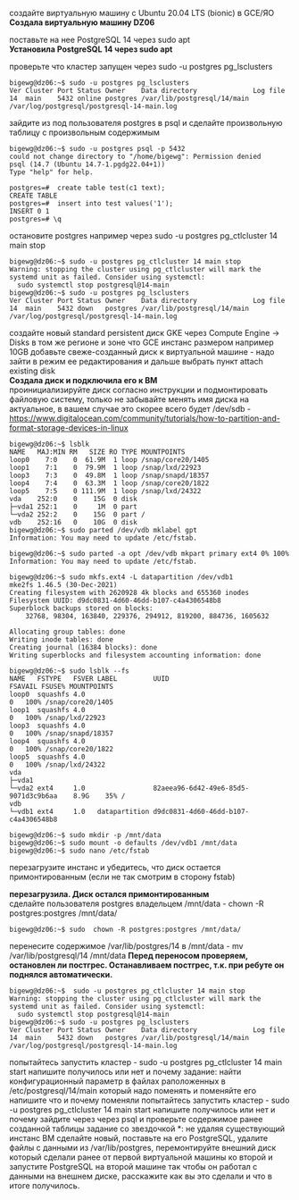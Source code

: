 создайте виртуальную машину c Ubuntu 20.04 LTS (bionic) в GCE/ЯО  
**Создала виртуальную машину DZ06**  
    
поставьте на нее PostgreSQL 14 через sudo apt  
**Установила PostgreSQL 14 через sudo apt**   

проверьте что кластер запущен через sudo -u postgres pg_lsclusters  
```
bigewg@dz06:~$ sudo -u postgres pg_lsclusters
Ver Cluster Port Status Owner    Data directory              Log file
14  main    5432 online postgres /var/lib/postgresql/14/main /var/log/postgresql/postgresql-14-main.log
```  
зайдите из под пользователя postgres в psql и сделайте произвольную таблицу с произвольным содержимым
```
bigewg@dz06:~$ sudo -u postgres psql -p 5432
could not change directory to "/home/bigewg": Permission denied
psql (14.7 (Ubuntu 14.7-1.pgdg22.04+1))
Type "help" for help.

postgres=#  create table test(c1 text);
CREATE TABLE
postgres=#  insert into test values('1');
INSERT 0 1
postgres=# \q
```  
остановите postgres например через sudo -u postgres pg_ctlcluster 14 main stop
```
bigewg@dz06:~$ sudo -u postgres pg_ctlcluster 14 main stop
Warning: stopping the cluster using pg_ctlcluster will mark the systemd unit as failed. Consider using systemctl:
  sudo systemctl stop postgresql@14-main
bigewg@dz06:~$ sudo -u postgres pg_lsclusters
Ver Cluster Port Status Owner    Data directory              Log file
14  main    5432 down   postgres /var/lib/postgresql/14/main /var/log/postgresql/postgresql-14-main.log
```
создайте новый standard persistent диск GKE через Compute Engine -> Disks в том же регионе и зоне что GCE инстанс размером например 10GB
добавьте свеже-созданный диск к виртуальной машине - надо зайти в режим ее редактирования и дальше выбрать пункт attach existing disk  
**Создала диск и подключила его к ВМ**  
проинициализируйте диск согласно инструкции и подмонтировать файловую систему, только не забывайте менять имя диска на актуальное, в вашем случае это   скорее всего будет /dev/sdb - https://www.digitalocean.com/community/tutorials/how-to-partition-and-format-storage-devices-in-linux  
```
bigewg@dz06:~$ lsblk
NAME   MAJ:MIN RM   SIZE RO TYPE MOUNTPOINTS
loop0    7:0    0  61.9M  1 loop /snap/core20/1405
loop1    7:1    0  79.9M  1 loop /snap/lxd/22923
loop3    7:3    0  49.8M  1 loop /snap/snapd/18357
loop4    7:4    0  63.3M  1 loop /snap/core20/1822
loop5    7:5    0 111.9M  1 loop /snap/lxd/24322
vda    252:0    0    15G  0 disk 
├─vda1 252:1    0     1M  0 part 
└─vda2 252:2    0    15G  0 part /
vdb    252:16   0    10G  0 disk 
bigewg@dz06:~$ sudo parted /dev/vdb mklabel gpt
Information: You may need to update /etc/fstab.

bigewg@dz06:~$ sudo parted -a opt /dev/vdb mkpart primary ext4 0% 100%    
Information: You may need to update /etc/fstab.

bigewg@dz06:~$ sudo mkfs.ext4 -L datapartition /dev/vdb1
mke2fs 1.46.5 (30-Dec-2021)
Creating filesystem with 2620928 4k blocks and 655360 inodes
Filesystem UUID: d9dc0831-4d60-46dd-b107-c4a4306548b8
Superblock backups stored on blocks: 
	32768, 98304, 163840, 229376, 294912, 819200, 884736, 1605632

Allocating group tables: done                            
Writing inode tables: done                            
Creating journal (16384 blocks): done
Writing superblocks and filesystem accounting information: done 

bigewg@dz06:~$ sudo lsblk --fs
NAME   FSTYPE   FSVER LABEL         UUID                                 FSAVAIL FSUSE% MOUNTPOINTS
loop0  squashfs 4.0                                                            0   100% /snap/core20/1405
loop1  squashfs 4.0                                                            0   100% /snap/lxd/22923
loop3  squashfs 4.0                                                            0   100% /snap/snapd/18357
loop4  squashfs 4.0                                                            0   100% /snap/core20/1822
loop5  squashfs 4.0                                                            0   100% /snap/lxd/24322
vda                                                                                     
├─vda1                                                                                  
└─vda2 ext4     1.0                 82aeea96-6d42-49e6-85d5-9071d3c9b6aa    8.9G    35% /
vdb                                                                                     
└─vdb1 ext4     1.0   datapartition d9dc0831-4d60-46dd-b107-c4a4306548b8        

bigewg@dz06:~$ sudo mkdir -p /mnt/data
bigewg@dz06:~$ sudo mount -o defaults /dev/vdb1 /mnt/data
bigewg@dz06:~$ sudo nano /etc/fstab
```
перезагрузите инстанс и убедитесь, что диск остается примонтированным (если не так смотрим в сторону fstab)

**перезагрузила. Диск остался примонтированным**  
сделайте пользователя postgres владельцем /mnt/data - chown -R postgres:postgres /mnt/data/
```
bigewg@dz06:~$ sudo  chown -R postgres:postgres /mnt/data/
```    
перенесите содержимое /var/lib/postgres/14 в /mnt/data - mv /var/lib/postgresql/14 /mnt/data
**Перед переносом проверяем, остановлен ли постгрес. 
Останавливаем постгрес, т.к. при ребуте он поднялся автоматически.**  
```
bigewg@dz06:~$  sudo -u postgres pg_ctlcluster 14 main stop
Warning: stopping the cluster using pg_ctlcluster will mark the systemd unit as failed. Consider using systemctl:
  sudo systemctl stop postgresql@14-main
bigewg@dz06:~$ sudo -u postgres pg_lsclusters
Ver Cluster Port Status Owner    Data directory              Log file
14  main    5432 down   postgres /var/lib/postgresql/14/main /var/log/postgresql/postgresql-14-main.log
```

попытайтесь запустить кластер - sudo -u postgres pg_ctlcluster 14 main start
    напишите получилось или нет и почему
    задание: найти конфигурационный параметр в файлах раположенных в /etc/postgresql/14/main который надо поменять и поменяйте его
    напишите что и почему поменяли
    попытайтесь запустить кластер - sudo -u postgres pg_ctlcluster 14 main start
    напишите получилось или нет и почему
    зайдите через через psql и проверьте содержимое ранее созданной таблицы
    задание со звездочкой *: не удаляя существующий инстанс ВМ сделайте новый, поставьте на его PostgreSQL, удалите файлы с данными из /var/lib/postgres, перемонтируйте внешний диск который сделали ранее от первой виртуальной машины ко второй и запустите PostgreSQL на второй машине так чтобы он работал с данными на внешнем диске, расскажите как вы это сделали и что в итоге получилось.


